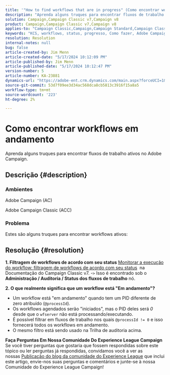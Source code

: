 ```yaml
---
title: '"How to find workflows that are in progress" (Como encontrar workflows em andamento)'
description: "Aprenda alguns truques para encontrar fluxos de trabalho ativos no Adobe Campaign."
solution: Campaign,Campaign Classic v7,Campaign v8
product: Campaign,Campaign Classic v7,Campaign v8
applies-to: "Campaign Classic,Campaign,Campaign Standard,Campaign Classic v7,Campaign v8"
keywords: "KCS, workflows, status, progresso, Como fazer, Adobe Campaign, AC, ACC, Adobe Campaign Classic"
resolution: Resolution
internal-notes: null
bug: false
article-created-by: Jim Menn
article-created-date: "5/17/2024 10:12:09 PM"
article-published-by: Jim Menn
article-published-date: "5/17/2024 10:12:47 PM"
version-number: 5
article-number: KA-23881
dynamics-url: "https://adobe-ent.crm.dynamics.com/main.aspx?forceUCI=1&pagetype=entityrecord&etn=knowledgearticle&id=dd146c7d-9a14-ef11-9f8a-6045bd006268"
source-git-commit: 53d7f09ee3d34ac568dca8cb5813c3916f15a8a5
workflow-type: tm+mt
source-wordcount: '223'
ht-degree: 2%

---
```


# Como encontrar workflows em andamento


Aprenda alguns truques para encontrar fluxos de trabalho ativos no Adobe Campaign.

## Descrição {#description}


### Ambientes

Adobe Campaign (AC)

Adobe Campaign Classic (ACC)

### Problema

Estes são alguns truques para encontrar workflows ativos:


## Resolução {#resolution}


<b>1. Filtragem de workflows de acordo com seu status</b>
[Monitorar a execução do workflow: filtragem de workflows de acordo com seu status](https://experienceleague.adobe.com/docs/campaign-classic/using/automating-with-workflows/monitoring-workflows/monitoring-workflow-execution.html?lang=en#filtering-workflows-status)  na Documentação do Campaign Classic v7.
-`>`  Isso é encontrado sob o <b>Administração / Auditoria / Status dos fluxos de trabalho</b> nó.

<b>2. O que realmente significa que um workflow está &quot;Em andamento&quot;?</b>
- Um workflow está &quot;em andamento&quot; quando tem um PID diferente de zero atribuído (`@processId`).
- Os workflows agendados serão &quot;iniciados&quot;, mas o PID deles será *0* desde que o `wfserver` não está processando/executando.
- É possível filtrar em fluxos de trabalho nos quais `@processId != 0` e isso fornecerá todos os workflows em andamento.
- O mesmo filtro está sendo usado na Trilha de auditoria acima.




<b>Faça Perguntas Em Nossa Comunidade Do Experience League Campaign</b>
Se você tiver perguntas que gostaria que fossem respondidas sobre este tópico ou ler perguntas já respondidas, convidamos você a ver as nossas [Publicação do blog da comunidade do Experience League](https://experienceleaguecommunities.adobe.com/t5/adobe-campaign-classic-blogs/introducing-top-kcs-articles-curated-for-your-troubleshooting/bc-p/672426#M132 "Seguir link") que inclui este artigo, envie-nos suas perguntas e comentários e junte-se à nossa Comunidade do Experience League Campaign!
